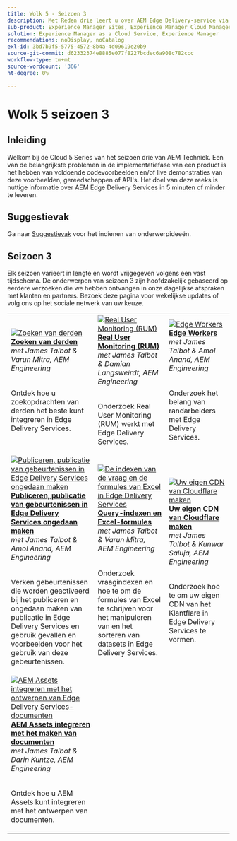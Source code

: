 ```yaml
---
title: Wolk 5 - Seizoen 3
description: Met Reden drie leert u over AEM Edge Delivery-service via diepgaande interviews met experts die aan gecompliceerde projecten hebben gewerkt
sub-product: Experience Manager Sites, Experience Manager Cloud Manager, Experience Manager Assets
solution: Experience Manager as a Cloud Service, Experience Manager
recommendations: noDisplay, noCatalog
exl-id: 3bd7b9f5-5775-4572-8b4a-4d09619e20b9
source-git-commit: d62332374e8885e077f8227bcdec6a908c782ccc
workflow-type: tm+mt
source-wordcount: '366'
ht-degree: 0%

---
```


# Wolk 5 seizoen 3

## Inleiding

Welkom bij de Cloud 5 Series van het seizoen drie van AEM Techniek. Een van de belangrijkste problemen in de implementatiefase van een product is het hebben van voldoende codevoorbeelden en/of live demonstraties van deze voorbeelden, gereedschappen of API&#39;s. Het doel van deze reeks is nuttige informatie over AEM Edge Delivery Services in 5 minuten of minder te leveren.

## Suggestievak

Ga naar [Suggestievak](https://forms.office.com/r/74P5Xz4UH0) voor het indienen van onderwerpideeën.

## Seizoen 3

Elk seizoen varieert in lengte en wordt vrijgegeven volgens een vast tijdschema. De onderwerpen van seizoen 3 zijn hoofdzakelijk gebaseerd op eerdere verzoeken die we hebben ontvangen in onze dagelijkse afspraken met klanten en partners. Bezoek deze pagina voor wekelijkse updates of volg ons op het sociale netwerk van uw keuze.

<table>
    <tr>
        <td>
            <a href="./season-3/cloud5-3rd-party-search.md">
                <img alt="Zoeken van derden" src="https://video.tv.adobe.com/v/3427040?format=jpeg"/>
            </a>
            <div>
                <a href="./season-3/cloud5-3rd-party-search.md">
                <strong>Zoeken van derden</strong></a>        
                <br/><em>met James Talbot &amp; Varun Mitra, AEM Engineering</em>
            </div>
            <p>
                <br/>
                Ontdek hoe u zoekopdrachten van derden het beste kunt integreren in Edge Delivery Services.
            </p>
        </td>   
        <td>
            <a href="./season-3/cloud5-rum.md">
                <img alt="Real User Monitoring (RUM)" src="https://video.tv.adobe.com/v/3427495?format=jpeg"/>
            </a>
            <div>
                <a href="./season-3/cloud5-rum.md">
                <strong>Real User Monitoring (RUM)</strong></a>        
                <br/><em>met James Talbot &amp; Damian Langsweirdt, AEM Engineering</em>
            </div>
            <p>
                <br/>
                Onderzoek Real User Monitoring (RUM) werkt met Edge Delivery Services.
            </p>
        </td>   
        <td>
            <a href="./season-3/cloud5-edge-workers.md">
                <img alt="Edge Workers" src="https://video.tv.adobe.com/v/3427589?format=jpeg"/>
            </a>
            <div>
                <a href="./season-3/cloud5-edge-workers.md">
                <strong>Edge Workers</strong></a>        
                <br/><em>met James Talbot &amp; Amol Anand, AEM Engineering</em>
            </div>
            <p>
                <br/>
                Onderzoek het belang van randarbeiders met Edge Delivery Services.
            </p>
        </td>   
    </tr>
    <tr>
        <td>
            <a href="./season-3/cloud5-publish-events.md">
                <img alt="Publiceren, publicatie van gebeurtenissen in Edge Delivery Services ongedaan maken" src="https://video.tv.adobe.com/v/3427681?format=jpeg"/>
            </a>
            <div>
                <a href="./season-3/cloud5-publish-events.md">
                <strong>Publiceren, publicatie van gebeurtenissen in Edge Delivery Services ongedaan maken</strong></a>        
                <br/><em>met James Talbot &amp; Amol Anand, AEM Engineering</em>
            </div>
            <p>
                <br/>
                Verken gebeurtenissen die worden geactiveerd bij het publiceren en ongedaan maken van publicatie in Edge Delivery Services en gebruik gevallen en voorbeelden voor het gebruik van deze gebeurtenissen.
            </p>
        </td>  
        <td>
            <a href="./season-3/cloud5-query-indexes.md">
                <img alt="De indexen van de vraag en de formules van Excel in Edge Delivery Services" src="https://video.tv.adobe.com/v/3427787?format=jpeg"/>
            </a>
            <div>
                <a href="./season-3/cloud5-query-indexes.md">
                <strong>Query-indexen en Excel-formules </strong></a>        
                <br/><em>met James Talbot &amp; Varun Mitra, AEM Engineering</em>
            </div>
            <p>
                <br/>
                Onderzoek vraagindexen en hoe te om de formules van Excel te schrijven voor het manipuleren van en het sorteren van datasets in Edge Delivery Services.
            </p>
        </td>  
        <td>
            <a href="./season-3/cloud5-byo-cloudflare-cdn.md">
                <img alt="Uw eigen CDN van Cloudflare maken" src="https://video.tv.adobe.com/v/3428100?format=jpeg"/>
            </a>
            <div>
                <a href="./season-3/cloud5-byo-cloudflare-cdn.md">
                <strong>Uw eigen CDN van Cloudflare maken</strong></a>        
                <br/><em>met James Talbot &amp; Kunwar Saluja, AEM Engineering</em>
            </div>
            <p>
                <br/>
                Onderzoek hoe te om uw eigen CDN van het Klantflare in Edge Delivery Services te vormen.
            </p>
        </td>           
    </tr>  
    <tr>
        <td>
            <a href="./season-3/cloud5-integrate-assets.md">
                <img alt="AEM Assets integreren met het ontwerpen van Edge Delivery Services-documenten" src="https://video.tv.adobe.com/v/3428302?format=jpeg"/>
            </a>
            <div>
                <a href="./season-3/cloud5-integrate-assets.md">
                <strong>AEM Assets integreren met het maken van documenten</strong></a>        
                <br/><em>met James Talbot &amp; Darin Kuntze, AEM Engineering</em>
            </div>
            <p>
                <br/>
                Ontdek hoe u AEM Assets kunt integreren met het ontwerpen van documenten.
            </p>
        </td>        
    </tr>      
</table>

